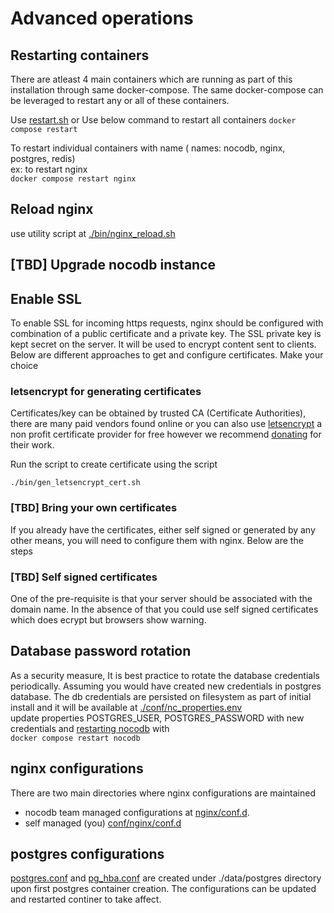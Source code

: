 # Advanced operations 

## Restarting containers 
There are atleast 4 main containers which are running as part of this installation through same docker-compose. The same docker-compose can be leveraged to restart any or all of these containers. 

Use [restart.sh](./bin/restart.sh) or Use below command to restart all containers
``` docker compose restart ```

To restart individual containers with name ( names:  nocodb, nginx, postgres, redis)\
ex: to restart nginx\
``` docker compose restart nginx ```

## Reload nginx 
use utility script at [./bin/nginx_reload.sh](./bin/nginx_reload.sh)

## [TBD] Upgrade nocodb instance 

## Enable SSL
To enable SSL for incoming https requests, nginx should be configured with combination of a public certificate and a private key. The SSL private key is kept secret on the server. It will be used to encrypt content sent to clients. 
Below are different approaches to get and configure certificates. Make your choice
### letsencrypt for generating certificates 
Certificates/key can be obtained by trusted CA (Certificate Authorities), there are many paid vendors found online or you can also use [letsencrypt](https://letsencrypt.org/) a non profit certificate provider for free however we recommend [donating](https://www.abetterinternet.org/donate/) for their work.

Run the script to create certificate using the script 
```
./bin/gen_letsencrypt_cert.sh 
```

### [TBD] Bring your own certificates 
If you already have the certificates, either self signed or generated by any other means, you will need to configure them with nginx. Below are the steps

### [TBD] Self signed certificates 
One of the pre-requisite is that your server should be associated with the domain name. In the absence of that you could use self signed certificates which does ecrypt but browsers show warning.

## Database password rotation 
As a security measure, It is best practice to rotate the database credentials periodically. Assuming you would have created new credentials in postgres database. The db credentials are persisted on filesystem as part of initial install and it will be available at 
[./conf/nc_properties.env](./conf/nc_properties.env)\
update properties POSTGRES_USER, POSTGRES_PASSWORD with new credentials and [restarting nocodb](#restarting-containers) with\
```docker compose restart nocodb```

## nginx configurations 
There are two main directories where nginx configurations are maintained 
- nocodb team managed configurations at [nginx/conf.d](./conf/nginx/conf.d).
- self managed (you) [conf/nginx/conf.d](./conf/nginx/conf.d) 

## postgres configurations 
[postgres.conf](./data/postgres/postgresql.conf) and [pg_hba.conf](./data/postgres/pg_hba.conf) are created under ./data/postgres directory upon first postgres container creation. The configurations can be updated and restarted continer to take affect.
